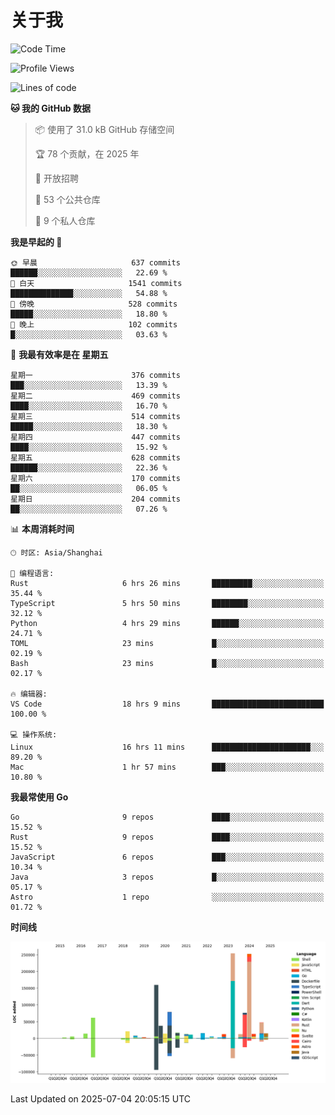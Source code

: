 # 关于我

<!--START_SECTION:waka-->
![Code Time](http://img.shields.io/badge/Code%20Time-3%2C926%20hrs-blue)

![Profile Views](http://img.shields.io/badge/%E4%B8%AA%E4%BA%BA%E8%B5%84%E6%96%99%E8%A7%82%E7%9C%8B%E6%AC%A1%E6%95%B0-0-blue)

![Lines of code](https://img.shields.io/badge/%E4%BB%8E%E3%80%8CHello%20World%E3%80%8D%E8%B5%B7%E6%88%91%E5%B7%B2%E7%BB%8F%E5%86%99%E4%BA%86-1.2%20million%20%E8%A1%8C%E4%BB%A3%E7%A0%81-blue)

**🐱 我的 GitHub 数据** 

> 📦  使用了 31.0 kB GitHub 存储空间 
 > 
> 🏆 78 个贡献，在 2025 年
 > 
> 💼 开放招聘
 > 
> 📜 53 个公共仓库 
 > 
> 🔑 9 个私人仓库 
 > 
**我是早起的 🐤** 

```text
🌞 早晨                     637 commits         ██████░░░░░░░░░░░░░░░░░░░   22.69 % 
🌆 白天                     1541 commits        ██████████████░░░░░░░░░░░   54.88 % 
🌃 傍晚                     528 commits         █████░░░░░░░░░░░░░░░░░░░░   18.80 % 
🌙 晚上                     102 commits         █░░░░░░░░░░░░░░░░░░░░░░░░   03.63 % 
```
📅 **我最有效率是在 星期五** 

```text
星期一                      376 commits         ███░░░░░░░░░░░░░░░░░░░░░░   13.39 % 
星期二                      469 commits         ████░░░░░░░░░░░░░░░░░░░░░   16.70 % 
星期三                      514 commits         █████░░░░░░░░░░░░░░░░░░░░   18.30 % 
星期四                      447 commits         ████░░░░░░░░░░░░░░░░░░░░░   15.92 % 
星期五                      628 commits         ██████░░░░░░░░░░░░░░░░░░░   22.36 % 
星期六                      170 commits         ██░░░░░░░░░░░░░░░░░░░░░░░   06.05 % 
星期日                      204 commits         ██░░░░░░░░░░░░░░░░░░░░░░░   07.26 % 
```


📊 **本周消耗时间** 

```text
🕑︎ 时区: Asia/Shanghai

💬 编程语言: 
Rust                     6 hrs 26 mins       █████████░░░░░░░░░░░░░░░░   35.44 % 
TypeScript               5 hrs 50 mins       ████████░░░░░░░░░░░░░░░░░   32.12 % 
Python                   4 hrs 29 mins       ██████░░░░░░░░░░░░░░░░░░░   24.71 % 
TOML                     23 mins             █░░░░░░░░░░░░░░░░░░░░░░░░   02.19 % 
Bash                     23 mins             █░░░░░░░░░░░░░░░░░░░░░░░░   02.17 % 

🔥 编辑器: 
VS Code                  18 hrs 9 mins       █████████████████████████   100.00 % 

💻 操作系统: 
Linux                    16 hrs 11 mins      ██████████████████████░░░   89.20 % 
Mac                      1 hr 57 mins        ███░░░░░░░░░░░░░░░░░░░░░░   10.80 % 
```

**我最常使用 Go** 

```text
Go                       9 repos             ████░░░░░░░░░░░░░░░░░░░░░   15.52 % 
Rust                     9 repos             ████░░░░░░░░░░░░░░░░░░░░░   15.52 % 
JavaScript               6 repos             ███░░░░░░░░░░░░░░░░░░░░░░   10.34 % 
Java                     3 repos             █░░░░░░░░░░░░░░░░░░░░░░░░   05.17 % 
Astro                    1 repo              ░░░░░░░░░░░░░░░░░░░░░░░░░   01.72 % 
```



**时间线**

![Lines of Code chart](https://raw.githubusercontent.com/catusax/catusax/master/assets/bar_graph.png)


 Last Updated on 2025-07-04 20:05:15 UTC
<!--END_SECTION:waka-->
